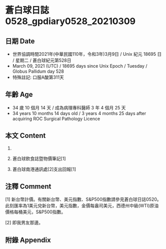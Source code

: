 [_metadata_:encoding]: - "utf-8"
[_metadata_:language]: - "zh-Hant-TW"
[_metadata_:fileformat]: - "markdown"
[_metadata_:MIME_type]: - "text/plain"
[_metadata_:markdown_version]: - "commonmark version 0.29"
[_metadata_:markdown_spec]: - "https://spec.commonmark.org/0.29/"

# 蒼白球日誌0528_gpdiary0528_20210309 #

## 日期 Date ##

* 世界協調時間2021年(中華民國110年，令和3年)3月9日 / Unix 紀元 18695 日 / 星期二 / 蒼白球紀元第528日
* March 09, 2021 (UTC) / 18695 days since Unix Epoch / Tuesday / Globus Pallidum day 528
* 特殊註記: 口服A酸第311天

## 年齡 Age ##

* 34 歲 10 個月 14 天 / 成為病理專科醫師 3 年 4 個月 25 天
* 34 years 10 months 14 days old / 3 years 4 months 25 days after acquiring ROC Surgical Pathology Licence

## 本文 Content ##

1. 

    
2. 蒼白球飲食誌暨物價筆記[1]

    
3. 蒼白球南港通訊處[2]支出回報[1]

    

## 注釋 Comment ##

[1] 新台幣計價。有關新台幣、美元指數、S&P500指數請參見蒼白球日誌0520。此刻匯率為1美元兌新台幣，美元指數，金價每盎司美元，西德州中級(WTI)原油價格每桶美元，S&P500指數。


[2] 即我男友那邊。



## 附錄 Appendix ##

